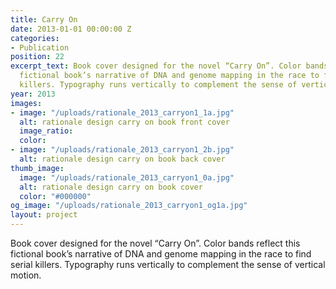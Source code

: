 ```yaml
---
title: Carry On
date: 2013-01-01 00:00:00 Z
categories:
- Publication
position: 22
excerpt_text: Book cover designed for the novel “Carry On”. Color bands reflect this
  fictional book’s narrative of DNA and genome mapping in the race to find serial
  killers. Typography runs vertically to complement the sense of vertical motion.
year: 2013
images:
- image: "/uploads/rationale_2013_carryon1_1a.jpg"
  alt: rationale design carry on book front cover
  image_ratio: 
  color: 
- image: "/uploads/rationale_2013_carryon1_2b.jpg"
  alt: rationale design carry on book back cover
thumb_image:
  image: "/uploads/rationale_2013_carryon1_0a.jpg"
  alt: rationale design carry on book cover
  color: "#000000"
og_image: "/uploads/rationale_2013_carryon1_og1a.jpg"
layout: project
---
```


Book cover designed for the novel “Carry On”. Color bands reflect this fictional book’s narrative of DNA and genome mapping in the race to find serial killers. Typography runs vertically to complement the sense of vertical motion.